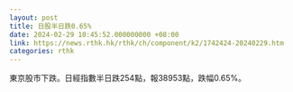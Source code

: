```yaml
---
layout: post
title: 日股半日跌0.65%
date: 2024-02-29 10:45:52.000000000 +08:00
link: https://news.rthk.hk/rthk/ch/component/k2/1742424-20240229.htm
categories: rthk
---
```


東京股市下跌。日經指數半日跌254點，報38953點，跌幅0.65%。
